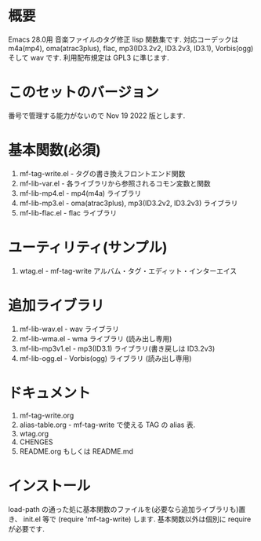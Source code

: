 # 概要

Emacs 28.0用 音楽ファイルのタグ修正 lisp 関数集です.
対応コーデックは m4a(mp4), oma(atrac3plus), flac, mp3(ID3.2v2, ID3.2v3, ID3.1), Vorbis(ogg) そして wav です.
利用配布規定は GPL3 に準じます.

# このセットのバージョン

番号で管理する能力がないので Nov 19 2022 版とします.

# 基本関数(必須)

1.  mf-tag-write.el   - タグの書き換えフロントエンド関数
2.  mf-lib-var.el     - 各ライブラリから参照されるコモン変数と関数
3.  mf-lib-mp4.el     - mp4(m4a) ライブラリ
4.  mf-lib-mp3.el     - oma(atrac3plus), mp3(ID3.2v2, ID3.2v3) ライブラリ
5.  mf-lib-flac.el    - flac ライブラリ

# ユーティリティ(サンプル)

1.  wtag.el           - mf-tag-write アルバム・タグ・エディット・インターエイス

# 追加ライブラリ

1.  mf-lib-wav.el     - wav ライブラリ
2.  mf-lib-wma.el     - wma ライブラリ (読み出し専用)
3.  mf-lib-mp3v1.el   - mp3(ID3.1) ライブラリ(書き戻しは ID3.2v3)
4.  mf-lib-ogg.el     - Vorbis(ogg) ライブラリ (読み出し専用)

# ドキュメント

1.  mf-tag-write.org
2.  alias-table.org - mf-tag-write で使える TAG の alias 表.
3.  wtag.org
4.  CHENGES
5.  README.org もしくは README.md

# インストール

load-path の通った処に基本関数のファイルを(必要なら追加ライブラリも)置き、
init.el 等で (require 'mf-tag-write) します.
基本関数以外は個別に require が必要です.
